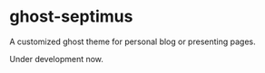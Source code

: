 # ghost-septimus

A customized ghost theme for personal blog or presenting pages.

Under development now.
